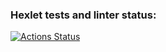 ### Hexlet tests and linter status:
[![Actions Status](https://github.com/arnyulia/data-analytics-project-96/workflows/hexlet-check/badge.svg)](https://github.com/arnyulia/data-analytics-project-96/actions)